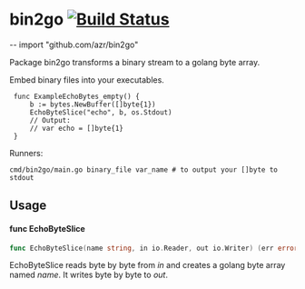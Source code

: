 # bin2go [![Build Status](https://travis-ci.org/azr/bin2go.svg?branch=master)](https://travis-ci.org/azr/bin2go)
--
    import "github.com/azr/bin2go"

Package bin2go transforms a binary stream to a golang byte array.

Embed binary files into your executables.

     func ExampleEchoBytes_empty() {
    	 b := bytes.NewBuffer([]byte{1})
    	 EchoByteSlice("echo", b, os.Stdout)
    	 // Output:
    	 // var echo = []byte{1}
     }

Runners:

    cmd/bin2go/main.go binary_file var_name # to output your []byte to stdout

## Usage

#### func  EchoByteSlice

```go
func EchoByteSlice(name string, in io.Reader, out io.Writer) (err error)
```
EchoByteSlice reads byte by byte from *in* and creates a golang byte array named
*name*. It writes byte by byte to *out*.
